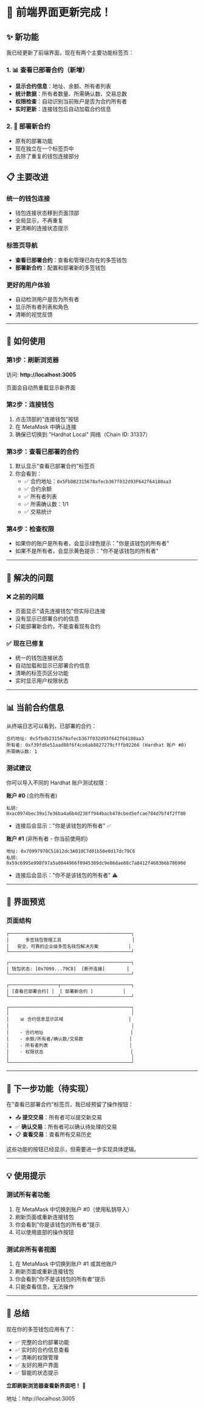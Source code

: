 # 🎉 前端界面更新完成！

## ✨ 新功能

我已经更新了前端界面，现在有两个主要功能标签页：

### 1. 📊 查看已部署合约（新增）
- **显示合约信息**：地址、余额、所有者列表
- **统计数据**：所有者数量、所需确认数、交易总数
- **权限检查**：自动识别当前账户是否为合约所有者
- **实时更新**：连接钱包后自动加载合约信息

### 2. 🚀 部署新合约
- 原有的部署功能
- 现在独立在一个标签页中
- 去除了重复的钱包连接部分

## 📋 主要改进

### 统一的钱包连接
- 钱包连接状态移到页面顶部
- 全局显示，不再重复
- 更清晰的连接状态提示

### 标签页导航
- **查看已部署合约**：查看和管理已存在的多签钱包
- **部署新合约**：配置和部署新的多签钱包

### 更好的用户体验
- 自动检测用户是否为所有者
- 显示所有者列表和角色
- 清晰的视觉反馈

---

## 🚀 如何使用

### 第1步：刷新浏览器
访问: **http://localhost:3005**

页面会自动热重载显示新界面

### 第2步：连接钱包
1. 点击顶部的"连接钱包"按钮
2. 在 MetaMask 中确认连接
3. 确保已切换到 "Hardhat Local" 网络（Chain ID: 31337）

### 第3步：查看已部署的合约
1. 默认显示"查看已部署合约"标签页
2. 你会看到：
   - ✅ 合约地址：`0x5FbDB2315678afecb367f032d93F642f64180aa3`
   - ✅ 合约余额
   - ✅ 所有者列表
   - ✅ 所需确认数：1/1
   - ✅ 交易统计

### 第4步：检查权限
- 如果你的账户是所有者，会显示绿色提示："你是该钱包的所有者"
- 如果不是所有者，会显示黄色提示："你不是该钱包的所有者"

---

## 🎯 解决的问题

### ❌ 之前的问题
- 页面显示"请先连接钱包"但实际已连接
- 没有显示已部署合约的信息
- 只能部署新合约，不能查看现有合约

### ✅ 现在已修复
- 统一的钱包连接状态
- 自动加载和显示已部署合约信息
- 清晰的标签页区分功能
- 实时显示用户权限状态

---

## 📊 当前合约信息

从终端日志可以看到，已部署的合约：

```
合约地址: 0x5fbdb2315678afecb367f032d93f642f64180aa3
所有者: 0xf39fd6e51aad88f6f4ce6ab8827279cfffb92266 (Hardhat 账户 #0)
所需确认数: 1
```

### 测试建议

你可以导入不同的 Hardhat 账户测试权限：

**账户 #0** (合约所有者)
```
私钥: 0xac0974bec39a17e36ba4a6b4d238ff944bacb478cbed5efcae784d7bf4f2ff80
```
- 连接后会显示："你是该钱包的所有者" ✅

**账户 #1** (非所有者 - 你当前使用的)
```
地址: 0x70997970C51812dc3A010C7d01b50e0d17dc79C8
私钥: 0x59c6995e998f97a5a0044966f0945389dc9e86dae88c7a8412f4603b6b78690d
```
- 连接后会显示："你不是该钱包的所有者" ⚠️

---

## 🎨 界面预览

### 页面结构
```
┌─────────────────────────────────────────────┐
│      多签钱包管理工具                          │
│   安全、可靠的企业级多签名钱包解决方案           │
└─────────────────────────────────────────────┘

┌─────────────────────────────────────────────┐
│ 钱包状态: [0x7099...79C8]  [断开连接]        │
└─────────────────────────────────────────────┘

┌──────────────────┬──────────────────────────┐
│ [查看已部署合约] │  [ 部署新合约 ]           │
└──────────────────┴──────────────────────────┘

┌─────────────────────────────────────────────┐
│                                             │
│    📊 合约信息显示区域                        │
│                                             │
│    - 合约地址                                │
│    - 余额/所有者/确认数/交易数                 │
│    - 所有者列表                              │
│    - 权限状态                                │
│                                             │
└─────────────────────────────────────────────┘
```

---

## 🔄 下一步功能（待实现）

在"查看已部署合约"标签页，我已经预留了操作按钮：
- 📤 **提交交易**：所有者可以提交新交易
- ✅ **确认交易**：所有者可以确认待处理的交易
- 📋 **查看交易**：查看所有交易历史

这些功能的按钮已经显示，但需要进一步实现具体逻辑。

---

## 💡 使用提示

### 测试所有者功能
1. 在 MetaMask 中切换到账户 #0（使用私钥导入）
2. 刷新页面或重新连接钱包
3. 你会看到"你是该钱包的所有者"提示
4. 可以使用底部的操作按钮

### 测试非所有者视图
1. 在 MetaMask 中切换到账户 #1 或其他账户
2. 刷新页面或重新连接钱包
3. 你会看到"你不是该钱包的所有者"提示
4. 只能查看信息，无法操作

---

## 🎉 总结

现在你的多签钱包应用有了：
- ✅ 完整的合约部署功能
- ✅ 实时的合约信息查看
- ✅ 清晰的权限管理
- ✅ 友好的用户界面
- ✅ 智能的状态提示

**立即刷新浏览器查看新界面吧！** 🚀

地址：http://localhost:3005

